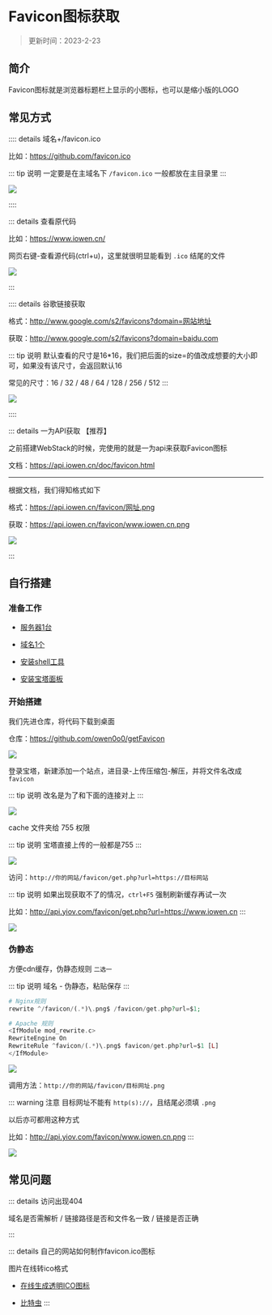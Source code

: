 # Favicon图标获取

> 更新时间：2023-2-23


## 简介

Favicon图标就是浏览器标题栏上显示的小图标，也可以是缩小版的LOGO





## 常见方式



:::: details 域名+/favicon.ico

比如：https://github.com/favicon.ico

::: tip 说明
一定要是在主域名下 `/favicon.ico` 一般都放在主目录里
:::

![](https://img.viptv.work/viptv/Favicon/Favicon-01.png)

::::






::: details 查看原代码

比如：https://www.iowen.cn/

网页右键-查看源代码(ctrl+u)，这里就很明显能看到 `.ico` 结尾的文件

![](https://img.viptv.work/viptv/Favicon/Favicon-02.png)

:::





:::: details 谷歌链接获取

格式：http://www.google.com/s2/favicons?domain=网站地址

获取：http://www.google.com/s2/favicons?domain=baidu.com

::: tip 说明
默认查看的尺寸是16*16，我们把后面的size=的值改成想要的大小即可，如果没有该尺寸，会返回默认16

常见的尺寸：16 / 32 / 48 / 64 / 128 / 256 / 512
:::

![](https://img.viptv.work/viptv/Favicon/Favicon-03.png)

::::



::: details 一为API获取 【推荐】

之前搭建WebStack的时候，完使用的就是一为api来获取Favicon图标

文档：https://api.iowen.cn/doc/favicon.html

---

根据文档，我们得知格式如下

格式：https://api.iowen.cn/favicon/网址.png

获取：https://api.iowen.cn/favicon/www.iowen.cn.png

![](https://img.viptv.work/viptv/Favicon/Favicon-04.png)

:::




## 自行搭建


### 准备工作


* [服务器1台](./Server/)

* [域名1个](./domain/)

* [安装shell工具](./shell/)

* [安装宝塔面板](./BT.md)





### 开始搭建

我们先进仓库，将代码下载到桌面

仓库：https://github.com/owen0o0/getFavicon

![](https://img.viptv.work/viptv/Favicon/Favicon-05.png)

登录宝塔，新建添加一个站点，进目录-上传压缩包-解压，并将文件名改成 `favicon`

::: tip 说明
改名是为了和下面的连接对上
:::

![](https://img.viptv.work/viptv/Favicon/Favicon-06.png)


cache 文件夹给 755 权限

::: tip 说明
宝塔直接上传的一般都是755
:::

![](https://img.viptv.work/viptv/Favicon/Favicon-07.png)


访问：`http://你的网站/favicon/get.php?url=https://目标网站`

::: tip 说明
如果出现获取不了的情况，`ctrl+F5` 强制刷新缓存再试一次

比如：http://api.yiov.com/favicon/get.php?url=https://www.iowen.cn
:::

![](https://img.viptv.work/viptv/Favicon/Favicon-09.png)



### 伪静态

方便cdn缓存，伪静态规则 `二选一`

::: tip 说明
域名 - 伪静态，粘贴保存
:::

```php
# Nginx规则
rewrite ^/favicon/(.*)\.png$ /favicon/get.php?url=$1;
```

```php
# Apache 规则
<IfModule mod_rewrite.c>
RewriteEngine On
RewriteRule ^favicon/(.*)\.png$ favicon/get.php?url=$1 [L]
</IfModule>
```
![](https://img.viptv.work/viptv/Favicon/Favicon-08.png)


调用方法：`http://你的网站/favicon/目标网址.png`

::: warning 注意
目标网址不能有 `http(s)://`，且结尾必须填 `.png`

以后亦可都用这种方式

比如：http://api.yiov.com/favicon/www.iowen.cn.png
:::

![](https://img.viptv.work/viptv/Favicon/Favicon-09.png)







## 常见问题



::: details 访问出现404

域名是否需解析 / 链接路径是否和文件名一致 / 链接是否正确

:::


::: details 自己的网站如何制作favicon.ico图标

图片在线转ico格式

* [在线生成透明ICO图标](http://www.ico51.cn/)

* [比特虫](https://www.bitbug.net/?rsv_upd=1)
:::